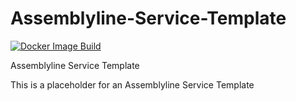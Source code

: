 # Assemblyline-Service-Template

[![Docker Image Build](https://github.com/adammchugh/Assemblyline-Service-Template/actions/workflows/docker-image.yml/badge.svg)](https://github.com/adammchugh/Assemblyline-Service-Template/actions/workflows/docker-image.yml)

Assemblyline Service Template

This is a placeholder for an Assemblyline Service Template
